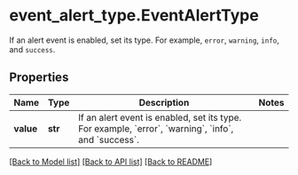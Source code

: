 # event_alert_type.EventAlertType

If an alert event is enabled, set its type. For example, `error`, `warning`, `info`, and `success`.
## Properties
Name | Type | Description | Notes
------------ | ------------- | ------------- | -------------
**value** | **str** | If an alert event is enabled, set its type. For example, &#x60;error&#x60;, &#x60;warning&#x60;, &#x60;info&#x60;, and &#x60;success&#x60;. | 

[[Back to Model list]](README.md#documentation-for-models) [[Back to API list]](README.md#documentation-for-api-endpoints) [[Back to README]](README.md)



